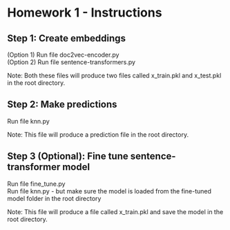 # Homework 1 - Instructions

## Step 1: Create embeddings

   (Option 1) Run file doc2vec-encoder.py<br/>
   (Option 2) Run file sentence-transformers.py<br/>

   Note: Both these files will produce two files called x_train.pkl and x_test.pkl in the root directory.

## Step 2: Make predictions

   Run file knn.py<br/>

   Note: This file will produce a prediction file in the root directory.<br/>

## Step 3 (Optional): Fine tune sentence-transformer model

   Run file fine_tune.py<br/>
   Run file knn.py - but make sure the model is loaded from the fine-tuned model folder in the root directory<br/>

   Note: This file will produce a file called x_train.pkl and save the model in the root directory.<br/> 






